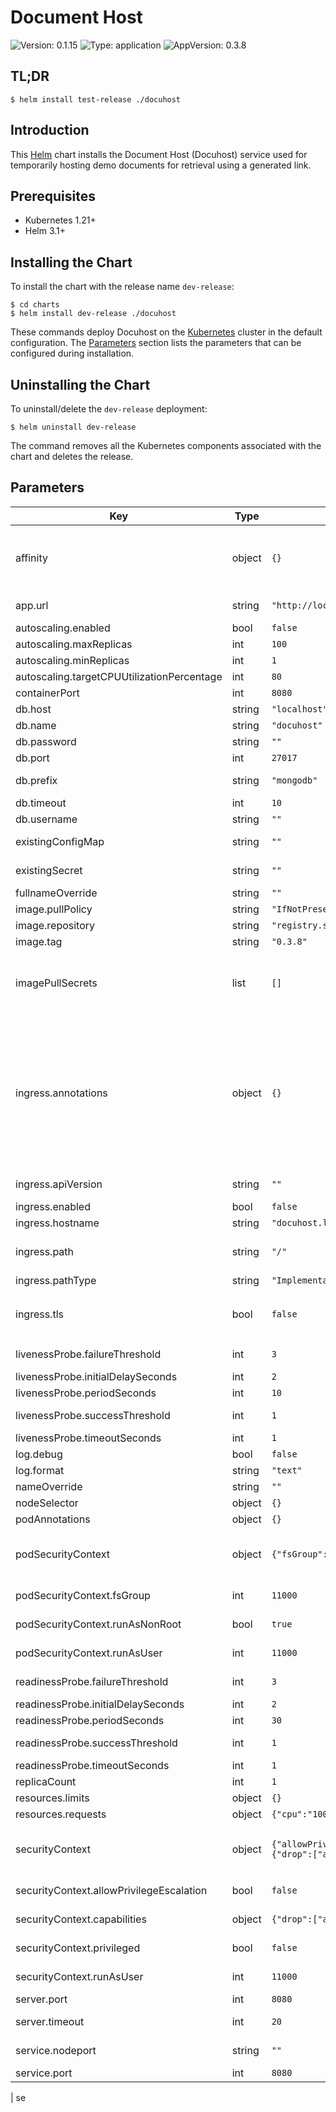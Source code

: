 # Document Host

![Version: 0.1.15](https://img.shields.io/badge/Version-0.1.15-informational?style=flat-square) ![Type: application](https://img.shields.io/badge/Type-application-informational?style=flat-square) ![AppVersion: 0.3.8](https://img.shields.io/badge/AppVersion-0.3.8-informational?style=flat-square)

## TL;DR

```console
$ helm install test-release ./docuhost
```

## Introduction

This [Helm](https://helm.sh) chart installs the Document Host (Docuhost)
service used for temporarily hosting demo documents for retrieval using a
generated link.

## Prerequisites

- Kubernetes 1.21+
- Helm 3.1+

## Installing the Chart

To install the chart with the release name `dev-release`:

```console
$ cd charts
$ helm install dev-release ./docuhost
```

These commands deploy Docuhost on the [Kubernetes](https://kubernetes.io)
cluster in the default configuration. The [Parameters](#parameters) section
lists the parameters that can be configured during installation.

## Uninstalling the Chart

To uninstall/delete the `dev-release` deployment:

```console
$ helm uninstall dev-release
```

The command removes all the Kubernetes components associated with the chart and
deletes the release.

## Parameters

| Key                                        | Type   | Default                                                                                                   | Description                                                                                                                                                                                                                                                                                                                                                                                                                                                                                                                                                      |
| ------------------------------------------ | ------ | --------------------------------------------------------------------------------------------------------- | ---------------------------------------------------------------------------------------------------------------------------------------------------------------------------------------------------------------------------------------------------------------------------------------------------------------------------------------------------------------------------------------------------------------------------------------------------------------------------------------------------------------------------------------------------------------- |
| affinity                                   | object | `{}`                                                                                                      | Affinity for pod assignment ref: https://kubernetes.io/docs/concepts/configuration/assign-pod-node/#affinity-and-anti-affinity NOTE: podAffinityPreset, podAntiAffinityPreset, and nodeAffinityPreset will be ignored when set.                                                                                                                                                                                                                                                                                                                                  |
| app.url                                    | string | `"http://localhost/v1/documents"`                                                                         | Fully-qualified URL to the documents resource (gets prepend to document ID)                                                                                                                                                                                                                                                                                                                                                                                                                                                                                      |
| autoscaling.enabled                        | bool   | `false`                                                                                                   | Enable auto-scaling for DocuHost                                                                                                                                                                                                                                                                                                                                                                                                                                                                                                                                 |
| autoscaling.maxReplicas                    | int    | `100`                                                                                                     | Maximum number of replicas that can be deployed                                                                                                                                                                                                                                                                                                                                                                                                                                                                                                                  |
| autoscaling.minReplicas                    | int    | `1`                                                                                                       | Minimum number of replicas to deploy                                                                                                                                                                                                                                                                                                                                                                                                                                                                                                                             |
| autoscaling.targetCPUUtilizationPercentage | int    | `80`                                                                                                      | Target CPU utilization (percent) for each replica                                                                                                                                                                                                                                                                                                                                                                                                                                                                                                                |
| containerPort                              | int    | `8080`                                                                                                    | DocuHost container port                                                                                                                                                                                                                                                                                                                                                                                                                                                                                                                                          |
| db.host                                    | string | `"localhost"`                                                                                             | Database host                                                                                                                                                                                                                                                                                                                                                                                                                                                                                                                                                    |
| db.name                                    | string | `"docuhost"`                                                                                              | Database name                                                                                                                                                                                                                                                                                                                                                                                                                                                                                                                                                    |
| db.password                                | string | `""`                                                                                                      | Database password                                                                                                                                                                                                                                                                                                                                                                                                                                                                                                                                                |
| db.port                                    | int    | `27017`                                                                                                   | Database port                                                                                                                                                                                                                                                                                                                                                                                                                                                                                                                                                    |
| db.prefix                                  | string | `"mongodb"`                                                                                               | Database prefix (identifies standard connection format for URI creation)                                                                                                                                                                                                                                                                                                                                                                                                                                                                                         |
| db.timeout                                 | int    | `10`                                                                                                      | Database connection timeout (seconds)                                                                                                                                                                                                                                                                                                                                                                                                                                                                                                                            |
| db.username                                | string | `""`                                                                                                      | Database user                                                                                                                                                                                                                                                                                                                                                                                                                                                                                                                                                    |
| existingConfigMap                          | string | `""`                                                                                                      | Name of a pre-existing configmap to use (one will be created by default)                                                                                                                                                                                                                                                                                                                                                                                                                                                                                         |
| existingSecret                             | string | `""`                                                                                                      | Name of a pre-existing secret to use (one will be created by default)                                                                                                                                                                                                                                                                                                                                                                                                                                                                                            |
| fullnameOverride                           | string | `""`                                                                                                      | Fully override the name used for chart objects                                                                                                                                                                                                                                                                                                                                                                                                                                                                                                                   |
| image.pullPolicy                           | string | `"IfNotPresent"`                                                                                          | DocuHost image pull policy                                                                                                                                                                                                                                                                                                                                                                                                                                                                                                                                       |
| image.repository                           | string | `"registry.sptcloud.com/spt/docuhost"`                                                                    | DocuHost image repository                                                                                                                                                                                                                                                                                                                                                                                                                                                                                                                                        |
| image.tag                                  | string | `"0.3.8"`                                                                                                 | Override tag specified by `appVersion` in the chart file                                                                                                                                                                                                                                                                                                                                                                                                                                                                                                         |
| imagePullSecrets                           | list   | `[]`                                                                                                      | List of image repository pull secrets Secrets must be manually created in the namespace. ref: https://kubernetes.io/docs/tasks/configure-pod-container/pull-image-private-registry/ Example: imagePullSecrets: - name: myRegistryKeySecretName                                                                                                                                                                                                                                                                                                                   |
| ingress.annotations                        | object | `{}`                                                                                                      | Additional annotations for the Ingress resource. To enable certificate autogeneration, place cert-manager annotations here. For a full list of possible ingress annotations, please see ref: https://github.com/kubernetes/ingress-nginx/blob/master/docs/user-guide/nginx-configuration/annotations.md Use this parameter to set the required annotations for cert-manager, see ref: https://cert-manager.io/docs/usage/ingress/#supported-annotations e.g: annotations: kubernetes.io/ingress.class: nginx cert-manager.io/cluster-issuer: cluster-issuer-name |
| ingress.apiVersion                         | string | `""`                                                                                                      | Force Ingress API version (automatically detected if not set)                                                                                                                                                                                                                                                                                                                                                                                                                                                                                                    |
| ingress.enabled                            | bool   | `false`                                                                                                   | Enable ingress record generation for Hello                                                                                                                                                                                                                                                                                                                                                                                                                                                                                                                       |
| ingress.hostname                           | string | `"docuhost.local"`                                                                                        | Default host for the ingress record                                                                                                                                                                                                                                                                                                                                                                                                                                                                                                                              |
| ingress.path                               | string | `"/"`                                                                                                     | Default path for the ingress record NOTE: You may need to set this to '/\*' in order to use this with ALB ingress controllers                                                                                                                                                                                                                                                                                                                                                                                                                                    |
| ingress.pathType                           | string | `"ImplementationSpecific"`                                                                                | Ingress path type                                                                                                                                                                                                                                                                                                                                                                                                                                                                                                                                                |
| ingress.tls                                | bool   | `false`                                                                                                   | Enable TLS configuration for the host defined at `ingress.hostname` parameter TLS certificates will be retrieved from a TLS secret with name: `{{- printf "%s-tls" .Values.ingress.hostname }}`                                                                                                                                                                                                                                                                                                                                                                  |
| livenessProbe.failureThreshold             | int    | `3`                                                                                                       | Number of consecutive negative tests before declaring failure                                                                                                                                                                                                                                                                                                                                                                                                                                                                                                    |
| livenessProbe.initialDelaySeconds          | int    | `2`                                                                                                       | Initial delay before probing liveness                                                                                                                                                                                                                                                                                                                                                                                                                                                                                                                            |
| livenessProbe.periodSeconds                | int    | `10`                                                                                                      | Period in seconds between liveness checks                                                                                                                                                                                                                                                                                                                                                                                                                                                                                                                        |
| livenessProbe.successThreshold             | int    | `1`                                                                                                       | Number of consecutive positive tests before counting it as a success                                                                                                                                                                                                                                                                                                                                                                                                                                                                                             |
| livenessProbe.timeoutSeconds               | int    | `1`                                                                                                       | Timeout in seconds for liveness checks                                                                                                                                                                                                                                                                                                                                                                                                                                                                                                                           |
| log.debug                                  | bool   | `false`                                                                                                   | Use debug log settings                                                                                                                                                                                                                                                                                                                                                                                                                                                                                                                                           |
| log.format                                 | string | `"text"`                                                                                                  | Log output format [text/json]                                                                                                                                                                                                                                                                                                                                                                                                                                                                                                                                    |
| nameOverride                               | string | `""`                                                                                                      | Partially override the name used for chart objects                                                                                                                                                                                                                                                                                                                                                                                                                                                                                                               |
| nodeSelector                               | object | `{}`                                                                                                      | Node labels for pod assignment                                                                                                                                                                                                                                                                                                                                                                                                                                                                                                                                   |
| podAnnotations                             | object | `{}`                                                                                                      | Annotations for DocuHost pods                                                                                                                                                                                                                                                                                                                                                                                                                                                                                                                                    |
| podSecurityContext                         | object | `{"fsGroup":11000,"runAsNonRoot":true,"runAsUser":11000}`                                                 | Configure DocuHost pod security context ref: https://kubernetes.io/docs/tasks/configure-pod-container/security-context/#set-the-security-context-for-a-pod                                                                                                                                                                                                                                                                                                                                                                                                       |
| podSecurityContext.fsGroup                 | int    | `11000`                                                                                                   | ref: https://kubernetes.io/docs/concepts/policy/pod-security-policy/#volumes-and-file-systems                                                                                                                                                                                                                                                                                                                                                                                                                                                                    |
| podSecurityContext.runAsNonRoot            | bool   | `true`                                                                                                    | ref: https://kubernetes.io/docs/concepts/policy/pod-security-policy/#users-and-groups                                                                                                                                                                                                                                                                                                                                                                                                                                                                            |
| podSecurityContext.runAsUser               | int    | `11000`                                                                                                   | ref: https://kubernetes.io/docs/concepts/policy/pod-security-policy/#users-and-groups                                                                                                                                                                                                                                                                                                                                                                                                                                                                            |
| readinessProbe.failureThreshold            | int    | `3`                                                                                                       | Number of consecutive negative tests before declaring failure                                                                                                                                                                                                                                                                                                                                                                                                                                                                                                    |
| readinessProbe.initialDelaySeconds         | int    | `2`                                                                                                       | Initial delay before probing readiness                                                                                                                                                                                                                                                                                                                                                                                                                                                                                                                           |
| readinessProbe.periodSeconds               | int    | `30`                                                                                                      | Period in seconds between readiness checks                                                                                                                                                                                                                                                                                                                                                                                                                                                                                                                       |
| readinessProbe.successThreshold            | int    | `1`                                                                                                       | Number of consecutive positive tests before counting it as a success                                                                                                                                                                                                                                                                                                                                                                                                                                                                                             |
| readinessProbe.timeoutSeconds              | int    | `1`                                                                                                       | Timeout in seconds for readiness checks                                                                                                                                                                                                                                                                                                                                                                                                                                                                                                                          |
| replicaCount                               | int    | `1`                                                                                                       | Number of DocuHost containers to deploy                                                                                                                                                                                                                                                                                                                                                                                                                                                                                                                          |
| resources.limits                           | object | `{}`                                                                                                      | Resource limits for the DocuHost container                                                                                                                                                                                                                                                                                                                                                                                                                                                                                                                       |
| resources.requests                         | object | `{"cpu":"100m","memory":"256Mi"}`                                                                         | Requested resources for the DocuHost container                                                                                                                                                                                                                                                                                                                                                                                                                                                                                                                   |
| securityContext                            | object | `{"allowPrivilegeEscalation":false,"capabilities":{"drop":["all"]},"privileged":false,"runAsUser":11000}` | Configure security context ref: https://kubernetes.io/docs/tasks/configure-pod-container/security-context/#set-the-security-context-for-a-container                                                                                                                                                                                                                                                                                                                                                                                                              |
| securityContext.allowPrivilegeEscalation   | bool   | `false`                                                                                                   | ref: https://kubernetes.io/docs/concepts/policy/pod-security-policy/#privilege-escalation                                                                                                                                                                                                                                                                                                                                                                                                                                                                        |
| securityContext.capabilities               | object | `{"drop":["all"]}`                                                                                        | The default (recommended) configuration prohibits all Linux capabilities.                                                                                                                                                                                                                                                                                                                                                                                                                                                                                        |
| securityContext.privileged                 | bool   | `false`                                                                                                   | ref: https://kubernetes.io/docs/concepts/policy/pod-security-policy/#privileged                                                                                                                                                                                                                                                                                                                                                                                                                                                                                  |
| securityContext.runAsUser                  | int    | `11000`                                                                                                   | ref: https://kubernetes.io/docs/concepts/policy/pod-security-policy/#users-and-groups                                                                                                                                                                                                                                                                                                                                                                                                                                                                            |
| server.port                                | int    | `8080`                                                                                                    | Port to listen on (must match containerPort)                                                                                                                                                                                                                                                                                                                                                                                                                                                                                                                     |
| server.timeout                             | int    | `20`                                                                                                      | Time (in seconds) to wait before initiating shutdown or terminating read/write ops                                                                                                                                                                                                                                                                                                                                                                                                                                                                               |
| service.nodeport                           | string | `""`                                                                                                      | Nodeport to expose (type must be NodePort or LoadBalancer)                                                                                                                                                                                                                                                                                                                                                                                                                                                                                                       |
| service.port                               | int    | `8080`                                                                                                    | DocuHost server port                                                                                                                                                                                                                                                                                                                                                                                                                                                                                                                                             |

| se
